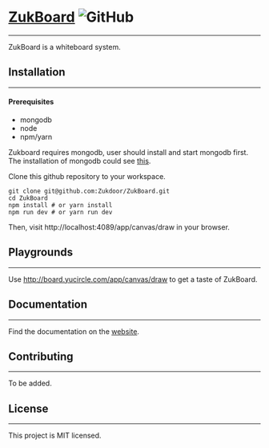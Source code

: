 # [ZukBoard](https://zukboard.now.sh/) ![GitHub](https://img.shields.io/github/license/mashape/apistatus.svg)

---

ZukBoard is a whiteboard system.

## Installation

---

#### Prerequisites

+ mongodb
+ node
+ npm/yarn

Zukboard requires mongodb, user should install and start mongodb first. The installation of mongodb could see [this](https://www.mongodb.com/download-center?jmp=docs#production).

Clone this github repository to your workspace. 

```shell
git clone git@github.com:Zukdoor/ZukBoard.git
cd ZukBoard
npm install # or yarn install
npm run dev # or yarn run dev
```
Then, visit http://localhost:4089/app/canvas/draw in your browser.

## Playgrounds

---

Use http://board.yucircle.com/app/canvas/draw to get a taste of ZukBoard.

## Documentation

---

Find the documentation on the [website](https://zukboard.now.sh/).

## Contributing

---

To be added.

## License

---

This project is MIT licensed.
